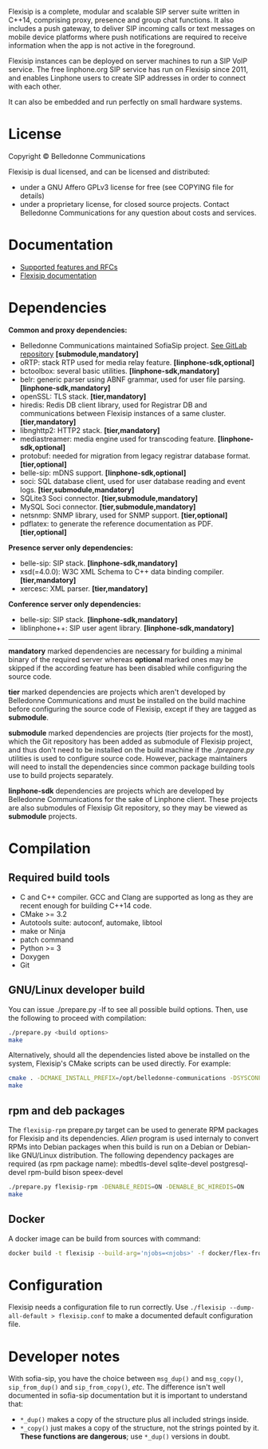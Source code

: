 Flexisip is a complete, modular and scalable SIP server suite written in C++14, comprising proxy, presence and group chat functions.
It also includes a push gateway, to deliver SIP incoming calls or text messages on mobile device platforms where push notifications are required to receive information when the app is not active in the foreground.

Flexisip instances can be deployed on server machines to run a SIP VoIP service. 
The free linphone.org SIP service has run on Flexisip since 2011, and enables Linphone users to create SIP addresses in order to connect with each other.

It can also be embedded and run perfectly on small hardware systems.

# License

Copyright © Belledonne Communications

Flexisip is dual licensed, and can be licensed and distributed:
- under a GNU Affero GPLv3 license for free (see COPYING file for details)
- under a proprietary license, for closed source projects. Contact Belledonne Communications for any question about costs and services.

# Documentation

- [Supported features and RFCs](https://www.linphone.org/technical-corner/flexisip/features)
- [Flexisip documentation](https://www.linphone.org/technical-corner/flexisip/documentation)

# Dependencies

**Common and proxy dependencies:**

- Belledonne Communications maintained SofiaSip project. [See GitLab repository](https://gitlab.linphone.org/BC/public/external/sofia-sip) **[submodule,mandatory]**
- oRTP: stack RTP used for media relay feature. **[linphone-sdk,optional]**
- bctoolbox: several basic utilities. **[linphone-sdk,mandatory]**
- belr: generic parser using ABNF grammar, used for user file parsing. **[linphone-sdk,mandatory]**
- openSSL: TLS stack. **[tier,mandatory]**
- hiredis: Redis DB client library, used for Registrar DB and communications between Flexisip instances of a same cluster. **[tier,mandatory]**
- libnghttp2: HTTP2 stack. **[tier,mandatory]**
- mediastreamer: media engine used for transcoding feature. **[linphone-sdk,optional]**
- protobuf: needed for migration from legacy registrar database format. **[tier,optional]**
- belle-sip: mDNS support. **[linphone-sdk,optional]**
- soci: SQL database client, used for user database reading and event logs. **[tier,submodule,mandatory]**
- SQLite3 Soci connector. **[tier,submodule,mandatory]**
- MySQL Soci connector. **[tier,submodule,mandatory]**
- netsnmp: SNMP library, used for SNMP support. **[tier,optional]**
- pdflatex: to generate the reference documentation as PDF. **[tier,optional]**

**Presence server only dependencies:**

- belle-sip: SIP stack. **[linphone-sdk,mandatory]**
- xsd(=4.0.0): W3C XML Schema to C++ data binding compiler. **[tier,mandatory]**
- xercesc: XML parser. **[tier,mandatory]**

**Conference server only dependencies:**

- belle-sip: SIP stack. **[linphone-sdk,mandatory]**
- liblinphone++: SIP user agent library. **[linphone-sdk,mandatory]**

---

**mandatory** marked dependencies are necessary for building a minimal binary of the required server whereas **optional** marked ones may be skipped if the
according feature has been disabled while configuring the source code.

**tier** marked dependencies are projects which aren't developed by Belledonne Communications and must be installed on the build machine before configuring the
source code of Flexisip, except if they are tagged as **submodule**.

**submodule** marked dependencies are projects (tier projects for the most), which the Git repository has been added as submodule of Flexisip project, and thus don't need to be installed on
the build machine if the *./prepare.py* utilities is used to configure source code. However, package maintainers will need to install the dependencies since
common package building tools use to build projects separately.

**linphone-sdk** dependencies are projects which are developed by Belledonne Communications for the sake of Linphone client. These projects are also submodules of Flexisip Git repository, so
they may be viewed as **submodule** projects.


# Compilation

## Required build tools

- C and C++ compiler. GCC and Clang are supported as long as they are recent enough for building C++14 code.
- CMake >= 3.2
- Autotools suite: autoconf, automake, libtool
- make or Ninja
- patch command
- Python >= 3
- Doxygen
- Git

## GNU/Linux developer build

You can issue ./prepare.py -lf to see all possible build options.
Then, use the following to proceed with compilation:

```bash
./prepare.py <build options>
make
```

Alternatively, should all the dependencies listed above be installed on the system, Flexisip's CMake scripts
can be used directly. For example:

```bash
cmake . -DCMAKE_INSTALL_PREFIX=/opt/belledonne-communications -DSYSCONF_INSTALL_DIR=/etc
make
```

## rpm and deb packages

The `flexisip-rpm` prepare.py target can be used to generate RPM packages for Flexisip and its dependencies.
_Alien_ program is used internaly to convert RPMs into Debian packages when this build is run on a Debian or Debian-like GNU/Linux distribution.
The following dependency packages are required (as rpm package name): 
 mbedtls-devel sqlite-devel postgresql-devel rpm-build bison speex-devel

```bash
./prepare.py flexisip-rpm -DENABLE_REDIS=ON -DENABLE_BC_HIREDIS=ON
make
```

## Docker

A docker image can be build from sources with command:

```bash
docker build -t flexisip --build-arg='njobs=<njobs>' -f docker/flex-from-src .
```

# Configuration

Flexisip needs a configuration file to run correctly.
Use `./flexisip --dump-all-default > flexisip.conf` to make a documented
default configuration file.

# Developer notes

With sofia-sip, you have the choice between `msg_dup()` and `msg_copy()`,
`sip_from_dup()` and `sip_from_copy()`, _etc_.
The difference isn't well documented in sofia-sip documentation but it is
important to understand that:
- `*_dup()` makes a copy of the structure plus all included strings inside.
- `*_copy()` just makes a copy of the structure, not the strings pointed by it. **These functions are
dangerous**; use `*_dup()` versions in doubt.
